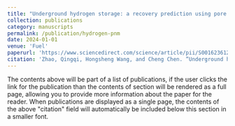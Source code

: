```yaml
---
title: "Underground hydrogen storage: a recovery prediction using pore network modeling and machine learning."
collection: publications
category: manuscripts
permalink: /publication/hydrogen-pnm
date: 2024-01-01
venue: 'Fuel'
paperurl: 'https://www.sciencedirect.com/science/article/pii/S0016236123026650'
citation: 'Zhao, Qingqi, Hongsheng Wang, and Cheng Chen. ”Underground hydrogen storage: a recovery prediction using pore network modeling and machine learning.” Fuel 357 (2024): 130051.'
---
```


The contents above will be part of a list of publications, if the user clicks the link for the publication than the contents of section will be rendered as a full page, allowing you to provide more information about the paper for the reader. When publications are displayed as a single page, the contents of the above "citation" field will automatically be included below this section in a smaller font.
